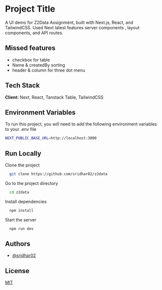 
# Project Title

A UI demo for Z2Data Assignment, built with Next.js, React, and TailwindCSS. Used Next latest features server components , layout components, and API routes.

## Missed features

- checkbox for table
- Name & createdBy sorting
- header & column for three dot menu

## Tech Stack

**Client:** Next, React, Tanstack Table, TailwindCSS
    
## Environment Variables

To run this project, you will need to add the following environment variables to your .env file

```bash
NEXT_PUBLIC_BASE_URL=http://localhost:3000
```

## Run Locally

Clone the project

```bash
  git clone https://github.com/sridhar02/z2data
```

Go to the project directory

```bash
  cd z2data
```

Install dependencies

```bash
  npm install
```

Start the server

```bash
  npm run dev
```

## Authors

- [@sridhar02](https://www.github.com/sridhar02)


## License

[MIT](https://choosealicense.com/licenses/mit/)

